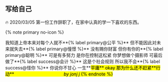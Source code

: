 
## 写给自己

:fire: 2020/03/05 第一份工作辞职了，在家中认真的学一下喜欢的东西。

{% note primary no-icon %}
	   
我知道上帝本来对每个人就不**{% label primary@公平 %}**
但不能因此对未来就失去**{% label primary@憧憬 %}**
没有赐你财富 但你有你的**{% label primary@聪明 %}**
可是有多努力 是你在控制这松紧
你梦想做个摄影师 可最后做了**{% label success@会计 %}**
这是个社会规则 所以我不会**{% label success@怪你 %}**
你说你不甘心 一生**<mark>平庸<mark>**
okay 那为什么还不赶紧**<mark>行动<mark>**
　　　　　　　　　　　*by jonj j*
{% endnote %}